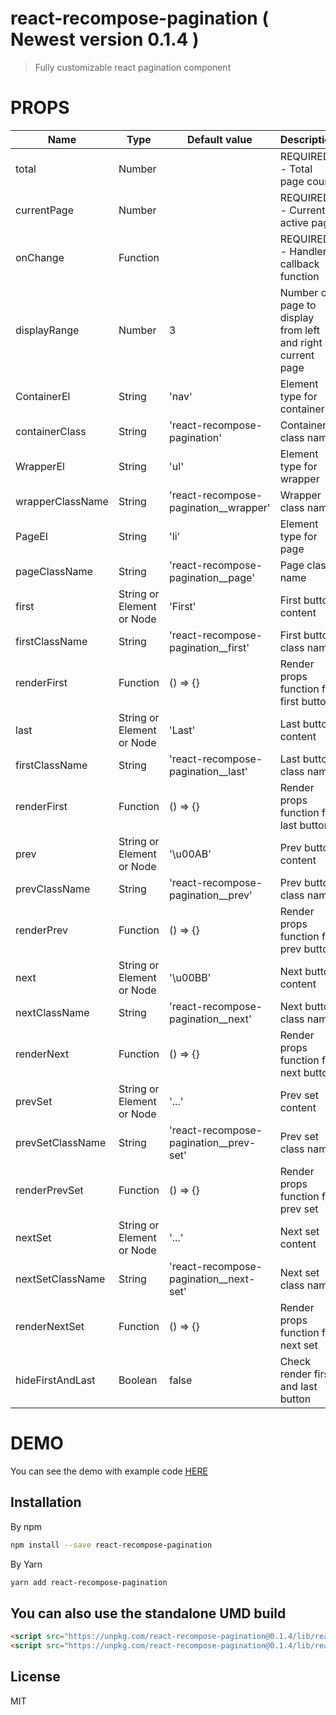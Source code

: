 react-recompose-pagination ( Newest version 0.1.4 )
======================================

> Fully customizable react pagination component 

PROPS
================================

| Name | Type | Default value | Description |
| ---  | ---  | ---           | ---         |
| total | Number |  | REQUIRED - Total page count |
| currentPage | Number |  | REQUIRED - Current active page |
| onChange | Function |  | REQUIRED - Handler callback function |
| displayRange | Number | 3 | Number of page to display from left and right of current page |
| ContainerEl | String | 'nav' | Element type for container |
| containerClass | String | 'react-recompose-pagination' | Container class name |
| WrapperEl | String | 'ul' | Element type for wrapper |
| wrapperClassName | String | 'react-recompose-pagination__wrapper' | Wrapper class name |
| PageEl | String | 'li' | Element type for page |
| pageClassName | String | 'react-recompose-pagination__page' | Page class name |
| first | String or Element or Node | 'First' | First button content |
| firstClassName | String | 'react-recompose-pagination__first' | First button class name |
| renderFirst | Function | () => {} | Render props function for first button |
| last | String or Element or Node | 'Last' | Last button content |
| firstClassName | String | 'react-recompose-pagination__last' | Last button class name |
| renderFirst | Function | () => {} | Render props function for last button |
| prev | String or Element or Node | '\u00AB' | Prev button content |
| prevClassName | String | 'react-recompose-pagination__prev' | Prev button class name |
| renderPrev | Function | () => {} | Render props function for prev button |
| next | String or Element or Node | '\u00BB' | Next button content |
| nextClassName | String | 'react-recompose-pagination__next' | Next button class name |
| renderNext | Function | () => {} | Render props function for next button |
| prevSet | String or Element or Node | '...' | Prev set content |
| prevSetClassName | String | 'react-recompose-pagination__prev-set' | Prev set class name |
| renderPrevSet | Function | () => {} | Render props function for prev set |
| nextSet | String or Element or Node | '...' | Next set content |
| nextSetClassName | String | 'react-recompose-pagination__next-set' | Next set class name |
| renderNextSet | Function | () => {} | Render props function for next set |
| hideFirstAndLast | Boolean | false | Check render first and last button |

DEMO
====

You can see the demo with example code [HERE](http://kidjp85.github.io/react-recompose-pagination/)

## Installation
By npm

```bash
npm install --save react-recompose-pagination
```

By Yarn
```bash
yarn add react-recompose-pagination
```

## You can also use the standalone UMD build
```html
<script src="https://unpkg.com/react-recompose-pagination@0.1.4/lib/react-recompose-pagination.js"></script>
<script src="https://unpkg.com/react-recompose-pagination@0.1.4/lib/react-recompose-pagination.min.js"></script>
```

## License

MIT
